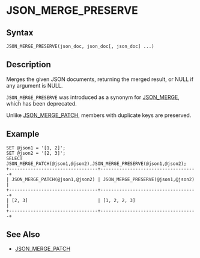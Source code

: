 
# JSON_MERGE_PRESERVE

## Syntax


```
JSON_MERGE_PRESERVE(json_doc, json_doc[, json_doc] ...)
```

## Description


Merges the given JSON documents, returning the merged result, or NULL if any argument is NULL.


`JSON_MERGE_PRESERVE` was introduced as a synonym for [JSON_MERGE](json_merge.md), which has been deprecated.


Unlike [JSON_MERGE_PATCH](json_merge_patch.md), members with duplicate keys are preserved.


## Example


```
SET @json1 = '[1, 2]';
SET @json2 = '[2, 3]';
SELECT JSON_MERGE_PATCH(@json1,@json2),JSON_MERGE_PRESERVE(@json1,@json2);
+---------------------------------+------------------------------------+
| JSON_MERGE_PATCH(@json1,@json2) | JSON_MERGE_PRESERVE(@json1,@json2) |
+---------------------------------+------------------------------------+
| [2, 3]                          | [1, 2, 2, 3]                       |
+---------------------------------+------------------------------------+
```

## See Also


* [JSON_MERGE_PATCH](json_merge_patch.md)

